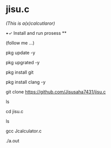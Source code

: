 # jisu.c

*(This is a(x)calcutlaror)*


•✓ Install and run prosess **

(follow me ...)



 pkg update -y 


 pkg upgrated -y 


 pkg install git 


 pkg install clang -y



 git clone https://github.com/Jisusaha7431/jisu.c


 ls


 cd jisu.c


 ls


gcc Jcalculator.c


./a.out
